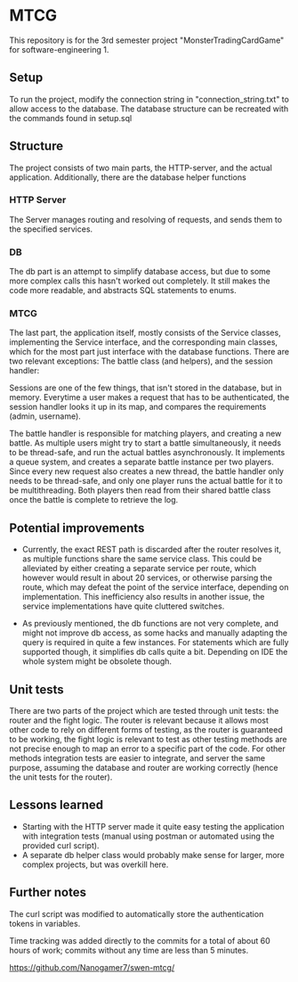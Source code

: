 # MTCG

This repository is for the 3rd semester project "MonsterTradingCardGame" for software-engineering 1.

## Setup

To run the project, modify the connection string in "connection_string.txt" to allow access to the database. The database structure can be recreated with the commands found in setup.sql

## Structure

The project consists of two main parts, the HTTP-server, and the actual application. Additionally, there are the database helper functions

### HTTP Server

The Server manages routing and resolving of requests, and sends them to the specified services.

### DB

The db part is an attempt to simplify database access, but due to some more complex calls this hasn't worked out completely. It still makes the code more readable, and abstracts SQL statements to enums.

### MTCG

The last part, the application itself, mostly consists of the Service classes, implementing the Service interface, and the corresponding main classes, which for the most part just interface with the database functions. There are two relevant exceptions: The battle class (and helpers), and the session handler:

Sessions are one of the few things, that isn't stored in the database, but in memory. Everytime a user makes a request that has to be authenticated, the session handler looks it up in its map, and compares the requirements (admin, username).

The battle handler is responsible for matching players, and creating a new battle. As multiple users might try to start a battle simultaneously, it needs to be thread-safe, and run the actual battles asynchronously. It implements a queue system, and creates a separate battle instance per two players. Since every new request also creates a new thread, the battle handler only needs to be thread-safe, and only one player runs the actual battle for it to be multithreading. Both players then read from their shared battle class once the battle is complete to retrieve the log.

## Potential improvements

- Currently, the exact REST path is discarded after the router resolves it, as multiple functions share the same service class. This could be alleviated by either creating a separate service per route, which however would result in about 20 services, or otherwise parsing the route, which may defeat the point of the service interface, depending on implementation. This inefficiency also results in another issue, the service implementations have quite cluttered switches.

- As previously mentioned, the db functions are not very complete, and might not improve db access, as some hacks and manually adapting the query is required in quite a few instances. For statements which are fully supported though, it simplifies db calls quite a bit. Depending on IDE the whole system might be obsolete though.

## Unit tests

There are two parts of the project which are tested through unit tests: the router and the fight logic. The router is relevant because it allows most other code to rely on different forms of testing, as the router is guaranteed to be working, the fight logic is relevant to test as other testing methods are not precise enough to map an error to a specific part of the code. For other methods integration tests are easier to integrate, and server the same purpose, assuming the database and router are working correctly (hence the unit tests for the router).

## Lessons learned

- Starting with the HTTP server made it quite easy testing the application with integration tests (manual using postman or automated using the provided curl script).
- A separate db helper class would probably make sense for larger, more complex projects, but was overkill here.

## Further notes

The curl script was modified to automatically store the authentication tokens in variables.

Time tracking was added directly to the commits for a total of about 60 hours of work; commits without any time are less than 5 minutes.

https://github.com/Nanogamer7/swen-mtcg/
